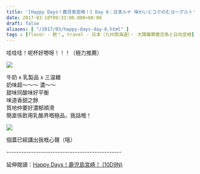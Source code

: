 ```yaml
---
title: '[Happy Days！鹿児島宮崎！] Day 6：日本ルナ 味わいとコクのむヨーグルト'
date: 2017-03-10T09:33:00.000+08:00
draft: false
aliases: [ "/2017/03/happy-days-day-6.html" ]
tags : [flavor - 飲！, travel - 日本（九州西海道）・ 大隅薩摩鹿児島と日向宮崎]
---
```


哇哇哇！呢杯好嘢呀！！！（極力推薦）  

[![](https://c1.staticflickr.com/1/688/33216528666_0cbbbbf827_z.jpg)](https://c1.staticflickr.com/1/688/33216528666_0cbbbbf827_z.jpg)

牛奶 x 乳製品 x 三温糖  
奶味超～～～ 濃～～  
甜味同酸味好平衡  
味道香甜之餘  
質地仲要好濃郁順滑  
簡直係飲用乳酪界嘅極品，我話嘅！  

[![](https://c2.staticflickr.com/4/3874/33102064682_a4c8dcc3bb_z.jpg)](https://c2.staticflickr.com/4/3874/33102064682_a4c8dcc3bb_z.jpg)

個蓋已經講出我嘅心聲（嘻）  
  
\-----------------------------------------------  
  
延伸閱讀：[Happy Days！鹿児島宮崎！ (10D9N)](http://www.hidie.net/2017/06/happy-days10d9n.html)